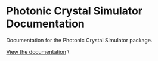 # Photonic Crystal Simulator Documentation

Documentation for the Photonic Crystal Simulator package.

[View the documentation]( https://enricovallar.github.io/nzi-lithium-niobate/)
\